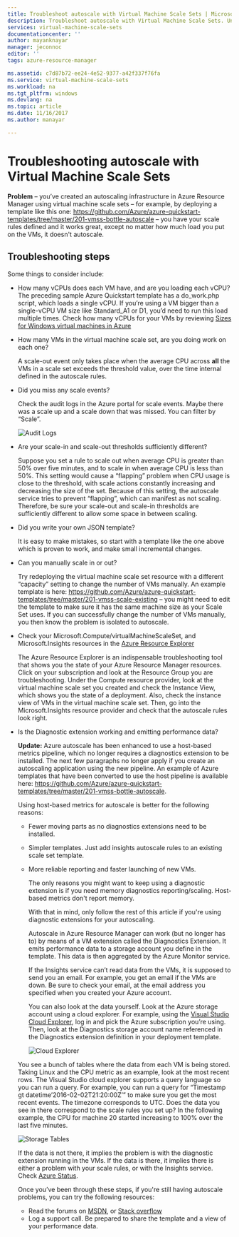 ```yaml
---
title: Troubleshoot autoscale with Virtual Machine Scale Sets | Microsoft Docs
description: Troubleshoot autoscale with Virtual Machine Scale Sets. Understand typical problems encountered and how to resolve them.
services: virtual-machine-scale-sets
documentationcenter: ''
author: mayanknayar
manager: jeconnoc
editor: ''
tags: azure-resource-manager

ms.assetid: c7d87b72-ee24-4e52-9377-a42f337f76fa
ms.service: virtual-machine-scale-sets
ms.workload: na
ms.tgt_pltfrm: windows
ms.devlang: na
ms.topic: article
ms.date: 11/16/2017
ms.author: manayar

---
```

# Troubleshooting autoscale with Virtual Machine Scale Sets
**Problem** – you’ve created an autoscaling infrastructure in Azure Resource Manager using virtual machine scale sets –  for example, by deploying a template like this one: https://github.com/Azure/azure-quickstart-templates/tree/master/201-vmss-bottle-autoscale  – you have your scale rules defined and it works great, except no matter how much load you put on the VMs, it doesn't autoscale.

## Troubleshooting steps
Some things to consider include:

* How many vCPUs does each VM have, and are you loading each vCPU?
  The preceding sample Azure Quickstart template has a do_work.php script, which loads a single vCPU. If you’re using a VM bigger than a single-vCPU VM size like Standard_A1 or D1, you’d need to run this load multiple times. Check how many vCPUs for your VMs by reviewing [Sizes for Windows virtual machines in Azure](../virtual-machines/windows/sizes.md?toc=%2fazure%2fvirtual-machines%2fwindows%2ftoc.json)
* How many VMs in the virtual machine scale set, are you doing work on each one?
  
    A scale-out event only takes place when the average CPU across **all** the VMs in a scale set exceeds the threshold value, over the time internal defined in the autoscale rules.
* Did you miss any scale events?
  
    Check the audit logs in the Azure portal for scale events. Maybe there was a scale up and a scale down that was missed. You can filter by “Scale”.
  
    ![Audit Logs][audit]
* Are your scale-in and scale-out thresholds sufficiently different?
  
    Suppose you set a rule to scale out when average CPU is greater than 50% over five minutes, and to scale in when average CPU is less than 50%. This setting would cause a “flapping” problem when CPU usage is close to the threshold, with scale actions constantly increasing and decreasing the size of the set. Because of this setting, the autoscale service tries to prevent “flapping”, which can manifest as not scaling. Therefore, be sure your scale-out and scale-in thresholds are sufficiently different to allow some space in between scaling.
* Did you write your own JSON template?
  
    It is easy to make mistakes, so start with a template like the one above which is proven to work, and make small incremental changes. 
* Can you manually scale in or out?
  
    Try redeploying the virtual machine scale set resource with a different “capacity” setting to change the number of VMs manually. An example template is here: https://github.com/Azure/azure-quickstart-templates/tree/master/201-vmss-scale-existing – you might need to edit the template to make sure it has the same machine size as your Scale Set uses. If you can successfully change the number of VMs manually, you then know the problem is isolated to autoscale.
* Check your Microsoft.Compute/virtualMachineScaleSet, and Microsoft.Insights resources in the [Azure Resource Explorer](https://resources.azure.com/)
  
    The Azure Resource Explorer is an indispensable troubleshooting tool that shows you the state of your Azure Resource Manager resources. Click on your subscription and look at the Resource Group you are troubleshooting. Under the Compute resource provider, look at the virtual machine scale set you created and check the Instance View, which shows you the state of a deployment. Also, check the instance view of VMs in the virtual machine scale set. Then, go into the Microsoft.Insights resource provider and check that the autoscale rules look right.
* Is the Diagnostic extension working and emitting performance data?
  
    **Update:** Azure autoscale has been enhanced to use a host-based metrics pipeline, which no longer requires a diagnostics extension to be installed. The next few paragraphs no longer apply if you create an autoscaling application using the new pipeline. An example of Azure templates that have been converted to use the host pipeline is available here: https://github.com/Azure/azure-quickstart-templates/tree/master/201-vmss-bottle-autoscale. 
  
    Using host-based metrics for autoscale is better for the following reasons:
  
  * Fewer moving parts as no diagnostics extensions need to be installed.
  * Simpler templates. Just add insights autoscale rules to an existing scale set template.
  * More reliable reporting and faster launching of new VMs.
    
    The only reasons you might want to keep using a diagnostic extension is if you need memory diagnostics reporting/scaling. Host-based metrics don't report memory.
    
    With that in mind, only follow the rest of this article if you're using diagnostic extensions for your autoscaling.
    
    Autoscale in Azure Resource Manager can work (but no longer has to) by means of a VM extension called the Diagnostics Extension. It emits performance data to a storage account you define in the template. This data is then aggregated by the Azure Monitor service.
    
    If the Insights service can’t read data from the VMs, it is supposed to send you an email. For example, you get an email if the VMs are down. Be sure to check your email, at the email address you specified when you created your Azure account.
    
    You can also look at the data yourself. Look at the Azure storage account using a cloud explorer. For example, using the [Visual Studio Cloud Explorer](https://visualstudiogallery.msdn.microsoft.com/aaef6e67-4d99-40bc-aacf-662237db85a2), log in and pick the Azure subscription you’re using. Then, look at the Diagnostics storage account name referenced in the Diagnostics extension definition in your deployment template.
    
    ![Cloud Explorer][explorer]
    
   You see a bunch of tables where the data from each VM is being stored. Taking Linux and the CPU metric as an example, look at the most recent rows. The Visual Studio cloud explorer supports a query language so you can run a query. For example, you can run a query for “Timestamp gt datetime’2016-02-02T21:20:00Z’” to make sure you get the most recent events. The timezone corresponds to UTC. Does the data you see in there correspond to the scale rules you set up? In the following example, the CPU for machine 20 started increasing to 100% over the last five minutes.
    
    ![Storage Tables][tables]
    
    If the data is not there, it implies the problem is with the diagnostic extension running in the VMs. If the data is there, it implies there is either a problem with your scale rules, or with the Insights service. Check [Azure Status](https://azure.microsoft.com/status/).
    
    Once you’ve been through these steps, if you're still having autoscale problems, you can try the following resources: 
    * Read the forums on [MSDN](https://social.msdn.microsoft.com/forums/azure/home?forum=WAVirtualMachinesforWindows), or [Stack overflow](http://stackoverflow.com/questions/tagged/azure) 
    * Log a support call. Be prepared to share the template and a view of your performance data.

[audit]: ./media/virtual-machine-scale-sets-troubleshoot/image3.png
[explorer]: ./media/virtual-machine-scale-sets-troubleshoot/image1.png
[tables]: ./media/virtual-machine-scale-sets-troubleshoot/image4.png
